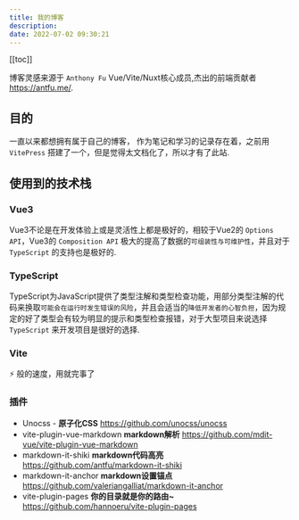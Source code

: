 ```yaml
---
title: 我的博客
description: 
date: 2022-07-02 09:30:21
---
```


[[toc]]

博客灵感来源于 `Anthony Fu` Vue/Vite/Nuxt核心成员,杰出的前端贡献者 https://antfu.me/.

## 目的

一直以来都想拥有属于自己的博客，
作为笔记和学习的记录存在着，之前用 `VitePress` 搭建了一个，但是觉得太文档化了，所以才有了此站.

## 使用到的技术栈

### Vue3

Vue3不论是在开发体验上或是灵活性上都是极好的，相较于Vue2的 `Options API`，Vue3的 `Composition API` 极大的提高了数据的`可组装性与可维护性`，并且对于 `TypeScript` 的支持也是极好的.

### TypeScript

TypeScript为JavaScript提供了类型注解和类型检查功能，用部分类型注解的代码来换取`可能会在运行时发生错误的风险`，并且会适当的`降低开发者的心智负担`，因为规定的好了类型会有较为明显的提示和类型检查报错，对于大型项目来说选择 `TypeScript` 来开发项目是很好的选择.


### Vite

⚡️ 般的速度，用就完事了

### 插件

- Unocss - **原子化CSS** https://github.com/unocss/unocss
- vite-plugin-vue-markdown **markdown解析** https://github.com/mdit-vue/vite-plugin-vue-markdown
- markdown-it-shiki **markdown代码高亮** https://github.com/antfu/markdown-it-shiki
- markdown-it-anchor **markdown设置锚点** https://github.com/valeriangalliat/markdown-it-anchor
- vite-plugin-pages **你的目录就是你的路由~** https://github.com/hannoeru/vite-plugin-pages
